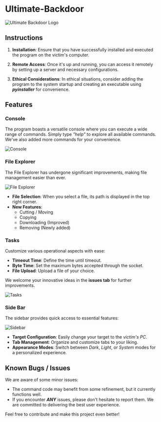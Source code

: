 # Ultimate-Backdoor

![Ultimate Backdoor Logo](https://github.com/Turnrp/Ultimate-Backdoor/assets/70816015/ad7b933f-f2d3-4b2d-bf0e-81ab590278b3)

## Instructions

1. **Installation**: Ensure that you have successfully installed and executed the program on the victim's computer.

2. **Remote Access**: Once it's up and running, you can access it remotely by setting up a server and necessary configurations.

3. **Ethical Considerations**: In ethical situations, consider adding the program to the system startup and creating an executable using ***pyinstaller*** for convenience.

## Features

### Console
The program boasts a versatile console where you can execute a wide range of commands. Simply type *"help"* to explore all available commands. We've also added more commands for your convenience.

![Console](https://github.com/Turnrp/Ultimate-Backdoor/assets/70816015/a27d110b-4c06-419e-9116-c8f4e90d9dc7)

### File Explorer
The File Explorer has undergone significant improvements, making file management easier than ever.

![File Explorer](https://github.com/Turnrp/Ultimate-Backdoor/assets/70816015/d53c84ed-c558-4396-9cf2-8cd00f8794e9)

- **File Selection**: When you select a file, its path is displayed in the top right corner.
- **New Features**:
  - Cutting / Moving
  - Copying
  - Downloading (Improved)
  - Removing (Newly added)

### Tasks
Customize various operational aspects with ease:
- **Timeout Time**: Define the time until timeout.
- **Byte Time**: Set the maximum bytes accepted through the socket.
- **File Upload**: Upload a file of your choice.

We welcome your innovative ideas in the **issues tab** for further improvements.

![Tasks](https://github.com/Turnrp/Ultimate-Backdoor/assets/70816015/7471e2df-58a5-4a02-8594-551f222506fc)

### Side Bar
The sidebar provides quick access to essential features:

![Sidebar](https://github.com/Turnrp/Ultimate-Backdoor/assets/70816015/ad7b933f-f2d3-4b2d-bf0e-81ab590278b3)

- **Target Configuration**: Easily change your target to the *victim's PC*.
- **Tab Management**: Organize and customize tabs to your liking.
- **Appearance Modes**: Switch between *Dark*, *Light*, or *System* modes for a personalized experience.

## Known Bugs / Issues
We are aware of some minor issues:
- The command code may benefit from some refinement, but it currently functions well.
- If you encounter ***ANY*** issues, please don't hesitate to report them. We are committed to delivering the best user experience.

Feel free to contribute and make this project even better!
